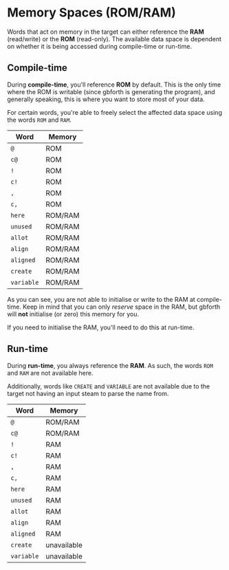 # Memory Spaces (ROM/RAM)

Words that act on memory in the target can either reference the **RAM** (read/write)
or the **ROM** (read-only). The available data space is dependent on whether it is
being accessed during compile-time or run-time.

## Compile-time
During **compile-time**, you'll reference **ROM** by default. This is the only time
where the ROM is writable (since gbforth is generating the program), and generally
speaking, this is where you want to store most of your data.

For certain words, you're able to freely select the affected data space using the
words `ROM` and `RAM`.

| Word | Memory |
| ---- | ------ |
| `@` | ROM |
| `c@` | ROM |
| `!` | ROM |
| `c!` | ROM |
| `,` | ROM |
| `c,` | ROM |
| `here` | ROM/RAM |
| `unused` | ROM/RAM |
| `allot` | ROM/RAM |
| `align` | ROM/RAM |
| `aligned` | ROM/RAM |
| `create` | ROM/RAM |
| `variable` | ROM/RAM |

As you can see, you are not able to initialise or write to the RAM at compile-time.
Keep in mind that you can only _reserve_ space in the RAM, but gbforth will
**not** initialise (or zero) this memory for you.

If you need to initialise the RAM, you'll need to do this at run-time.

## Run-time
During **run-time**, you always reference the **RAM**. As such, the words `ROM`
and `RAM` are not available here.

Additionally, words like `CREATE` and `VARIABLE` are not available
due to the target not having an input steam to parse the name from.

| Word | Memory |
| ---- | ------ |
| `@` | ROM/RAM |
| `c@` | ROM/RAM |
| `!` | RAM |
| `c!` | RAM |
| `,` | RAM |
| `c,` | RAM |
| `here` | RAM |
| `unused` | RAM |
| `allot` | RAM |
| `align` | RAM |
| `aligned` | RAM |
| `create` |  unavailable |
| `variable` | unavailable |

